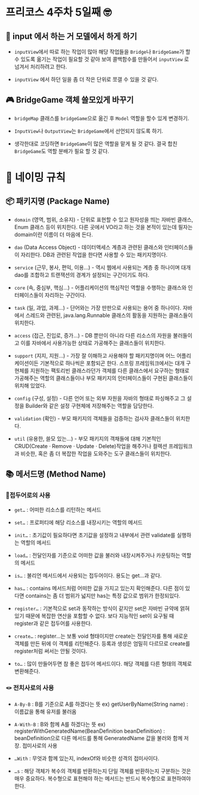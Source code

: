 # **프리코스 4주차 5일째 🤓** 
## **📝 input 에서 하는 거 모델에서 하게 하기**

- `inputView`에서 따로 하는 작업이 많아 해당 작업들을 `Bridge`나 `BridgeGame`가 할 수 있도록 옮기는 작업이 필요할 것 같아 보여 콜백함수를 만들어서 `inputView` 로 넘겨서 처리하려고 한다.

- `inputView` 에서 하던 일을 좀 더 작은 단위로 쪼갤 수 있을 것 같다.

## **🎮 BridgeGame 객체 쓸모있게 바꾸기**

- `bridgeMap` 클래스를 `bridgeGame`으로 옮긴 후 `Model` 역할을 할수 있게 변경하기.

- `InputView`나 `OutputView`는 `BridgeGame`에서 선언되지 않도록 하기.

- 생각한대로 코딩하면 `BridgeGame`이 많은 역할을 맡게 될 것 같다. 결국 합친 `BridgeGame`도 역할 분배가 필요 할 것 같다.

# **🔖 네이밍 규칙**

## **📦 패키지명 (Package Name)**

- `domain` (영역, 범위, 소유지) - 단위로 표현할 수 있고 원자성을 띄는 자바빈 클래스, Enum 클래스 등이 위치한다. 다른 곳에서 VO라고 하는 것을 본적이 있는데 필자는 domain이란 이름이 더 마음에 든다.

- `dao` (Data Access Object) - 데이터액세스 계층과 관련된 클래스와 인터페이스들이 자리한다. DB과 관련된 작업을 한다면 사용할 수 있는 패키지명이다.

- `service` (근무, 봉사, 편익, 이용…) - 역시 웹에서 사용되는 계층 중 하나이며 대개 dao를 조합하고 트랜잭션의 경계가 설정되는 구간이기도 하다.

- `core` (속, 중심부, 핵심…) - 어플리케이션의 핵심적인 역할을 수행하는 클래스와 인터페이스들이 자리하는 구간이다.

- `task` (일, 과업, 과제…) - 단어와는 가장 딴판으로 사용되는 용어 중 하나이다. 자바에서 스레드와 관련된, java.lang.Runnable 클래스의 활동을 지원하는 클래스들이 위치한다.

- `access` (접근, 진입로, 증가…) - DB 뿐만이 아니라 다른 리소스의 자원을 불러들이고 이를 자바에서 사용가능한 상태로 가공해주는 클래스들이 위치한다.

- `support` (지지, 지원…) - 가장 잘 이해하고 사용해야 할 패키지명이며 어느 어플리케이션이든 기본적으로 하나씩은 포함되곤 한다. 스프링 프레임워크에서는 대개 구현체를 지원하는 팩토리빈 클래스라던가 객체를 다른 클래스에서 요구하는 형태로 가공해주는 역할의 클래스들이나 부모 패키지의 인터페이스들이 구현된 클래스들이 위치해 있었다.

- `config` (구성, 설정) - 다른 언어 또는 외부 자원을 자바의 형태로 파싱해주고 그 설정을 Builder와 같은 설정 구현체에 저장해주는 역할을 담당한다.

- `validation` (확인) - 부모 패키지의 객체들을 검증하는 검사자 클래스들이 위치한다.

- `util` (유용한, 쓸모 있는…) - 부모 패키지의 객채들에 대해 기본적인 CRUD(Create · Remove · Update · Delete)작업을 해주거나 컬렉션 프레임워크과 비슷한, 혹은 좀 더 복잡한 작업을 도와주는 도구 클래스들이 위치한다.

## **📚 메서드명 (Method Name)**

### 📎**접두어로의 사용**

- `get…` : 어떠한 리소스를 리턴하는 메서드

- `set…` : 프로퍼티에 해당 리소스를 내장시키는 역할의 메서드 

- `init…` : 초기값이 필요하다면 초기값을 설정하고 내부에서 관련 validate를 실행하는 역할의 메서드

- `load…` : 전달인자를 기준으로 어떠한 값을 불러와 내장시켜주거나 카운팅하는 역할의 메서드

- `is…` : 불리언 메서드에서 사용되는 접두어이다. 용도는 get…과 같다.

- `has…` : contains 메서드처럼 어떠한 값을 가지고 있는지 확인해준다. 다른 점이 있다면 contains는 좀 더 범위가 넓지만 has는 특정 값으로 범위가 한정되있다.

- `register…` : 기본적으로 set과 동작하는 방식이 같지만 set은 자바빈 규약에 얽혀있기 때문에 복잡한 연산을 포함할 수 없다. 보다 지능적인 set이 요구될 때 register과 같은 접두어를 사용한다.

- `create…` : register…는 보통 void 형태이지만 create는 전달인자를 통해 새로운 객체를 만든 뒤에 이 객체를 리턴해준다. 등록과 생성은 엄밀히 다르므로 create를 register처럼 써서는 안될 것이다.

- `to…` : 많이 만들어두면 참 좋은 접두어 메서드이다. 해당 객체를 다른 형태의 객체로 변환해준다.

### **🪢 전치사로의 사용**

- `A-By-B` : B를 기준으로 A를 하겠다는 뜻
ex) getUserByName(String name) : 이름값을 통해 유저를 불러옴

- `A-With-B` : B와 함께 A를 하겠다는 뜻
ex) registerWithGeneratedName(BeanDefinition beanDefinition) : beanDefinition으로 다른 메서드를 통해 GeneratedName 값을 불러와 함께 저장.
접미사로의 사용

- `…With` : 무엇과 함께 있는지, indexOf와 비슷한 성격의 접미사이다.

- `…s` : 해당 객체가 복수의 객체를 반환하는지 단일 객체를 반환하는지 구분하는 것은 매우 중요하다. 복수형으로 표현해야 하는 메서드는 반드시 복수형으로 표현하여야 한다. 
